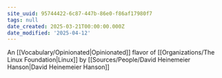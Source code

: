 ```yaml
---
site_uuid: 95744422-6c87-447b-86e0-f86af17980f7
tags: null
date_created: 2025-03-21T00:00:00.000Z
date_modified: '2025-04-12'
---
```




















An [[Vocabulary/Opinionated|Opinionated]] flavor of [[Organizations/The Linux Foundation|Linux]] by [[Sources/People/David Heinemeier Hanson|David Heinemeier Hanson]]
